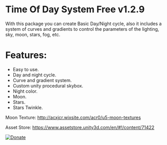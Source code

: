 # Time Of Day System Free v1.2.9
With this package you can create Basic Day/Night cycle, also it includes a system of curves and gradients to control the parameters of the lighting, sky, moon, stars, fog, etc.

# Features:
* Easy to use. 
* Day and night cycle. 
* Curve and gradient system. 
* Custom unity procedural skybox.
* Night color. 
* Moon. 
* Stars.
* Stars Twinkle.

Moon Texture: http://acxjcr.wixsite.com/acr0/u5-moon-textures

Asset Store: https://www.assetstore.unity3d.com/en/#!/content/71422

[![Donate](https://img.shields.io/badge/Donate-PayPal-green.svg)](https://www.paypal.com/cgi-bin/webscr?cmd=_s-xclick&hosted_button_id=726LRHX4QNEQC)



